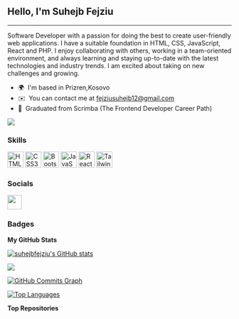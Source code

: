 <h2>Hello, I'm Suhejb Fejziu</h2>

---------------------------------------------------------------------------------

Software Developer with a passion for doing the best to create user-friendly web applications. I have a suitable foundation in HTML, CSS, JavaScript, React and PHP. I enjoy collaborating with others, working in a team-oriented environment, and always learning and staying up-to-date with the latest technologies and industry trends. I am excited about taking on new challenges and growing.

* 🌍  I'm based in Prizren,Kosovo
* ✉️  You can contact me at [fejziusuhejb12@gmail.com](mailto:fejziusuhejb12@gmail.com)
* 🧠  Graduated from Scrimba (The Frontend Developer Career Path)

<a href="https://www.github.com/suhejbfejziu" target="_blank" rel="noreferrer"><img
src="https://img.shields.io/github/followers/suhejbfejziu?logo=github&style=for-the-badge&color=0891b2&labelColor=1c1917" /></a>

### Skills

<p align="left">
<a href="https://developer.mozilla.org/en-US/docs/Glossary/HTML5" target="_blank" rel="noreferrer"><img src="https://raw.githubusercontent.com/danielcranney/readme-generator/main/public/icons/skills/html5-colored.svg" width="36" height="36" alt="HTML5" /></a>
<a href="https://www.w3.org/TR/CSS/#css" target="_blank" rel="noreferrer"><img src="https://raw.githubusercontent.com/danielcranney/readme-generator/main/public/icons/skills/css3-colored.svg" width="36" height="36" alt="CSS3" /></a>
 <a href="https://getbootstrap.com/" target="_blank" rel="noreferrer"><img src="https://raw.githubusercontent.com/danielcranney/readme-generator/main/public/icons/skills/bootstrap-colored.svg" width="36" height="36" alt="Bootstrap" /></a>
<a href="https://developer.mozilla.org/en-US/docs/Web/JavaScript" target="_blank" rel="noreferrer"><img src="https://raw.githubusercontent.com/danielcranney/readme-generator/main/public/icons/skills/javascript-colored.svg" width="36" height="36" alt="JavaScript" /></a>
<a href="https://reactjs.org/" target="_blank" rel="noreferrer"><img src="https://raw.githubusercontent.com/danielcranney/readme-generator/main/public/icons/skills/react-colored.svg" width="36" height="36" alt="React" /></a>
<a href="https://tailwindcss.com/" target="_blank" rel="noreferrer"><img src="https://raw.githubusercontent.com/danielcranney/readme-generator/main/public/icons/skills/tailwindcss-colored.svg" width="36" height="36" alt="TailwindCSS" /></a></p>

### Socials

<p align="left">
<a href="https://www.linkedin.com/in/suhejbfejziu" target="_blank" rel="noreferrer"><img src="https://raw.githubusercontent.com/danielcranney/readme-generator/main/public/icons/socials/linkedin.svg" width="32" height="32" /></a>

### Badges

<b>My GitHub Stats</b>

<a href="http://www.github.com/suhejbfejziu"><img src="https://github-readme-stats.vercel.app/api?username=suhejbfejziu&show_icons=true&hide=&count_private=true&title_color=0891b2&text_color=ffffff&icon_color=0891b2&bg_color=1c1917&hide_border=true&show_icons=true" alt="suhejbfejziu's GitHub stats" /></a>

<a href="http://www.github.com/suhejbfejziu"><img src="https://github-readme-streak-stats.herokuapp.com/?user=suhejbfejziu&stroke=ffffff&background=1c1917&ring=0891b2&fire=0891b2&currStreakNum=ffffff&currStreakLabel=0891b2&sideNums=ffffff&sideLabels=ffffff&dates=ffffff&hide_border=true" /></a>

<a href="http://www.github.com/suhejbfejziu"><img src="https://activity-graph.herokuapp.com/graph?username=suhejbfejziu&bg_color=1c1917&color=ffffff&line=0891b2&point=ffffff&area_color=1c1917&area=true&hide_border=true&custom_title=GitHub%20Commits%20Graph" alt="GitHub Commits Graph" /></a>

<a href="https://github.com/suhejbfejziu" align="left"><img src="https://github-readme-stats.vercel.app/api/top-langs/?username=suhejbfejziu&langs_count=10&title_color=0891b2&text_color=ffffff&icon_color=0891b2&bg_color=1c1917&hide_border=true&locale=en&custom_title=Top%20%Languages" alt="Top Languages" /></a>

<b>Top Repositories</b>

<div width="100%" align="center"></div><br /><br /><br /><br /><br /><br /><br />

